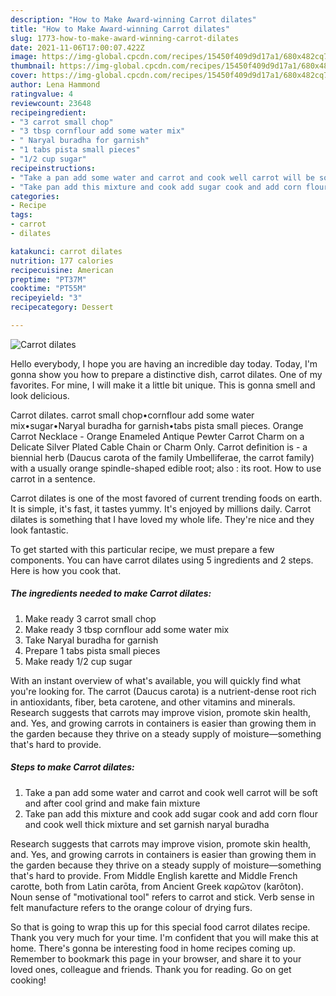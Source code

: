 ```yaml
---
description: "How to Make Award-winning Carrot dilates"
title: "How to Make Award-winning Carrot dilates"
slug: 1773-how-to-make-award-winning-carrot-dilates
date: 2021-11-06T17:00:07.422Z
image: https://img-global.cpcdn.com/recipes/15450f409d9d17a1/680x482cq70/carrot-dilates-recipe-main-photo.jpg
thumbnail: https://img-global.cpcdn.com/recipes/15450f409d9d17a1/680x482cq70/carrot-dilates-recipe-main-photo.jpg
cover: https://img-global.cpcdn.com/recipes/15450f409d9d17a1/680x482cq70/carrot-dilates-recipe-main-photo.jpg
author: Lena Hammond
ratingvalue: 4
reviewcount: 23648
recipeingredient:
- "3 carrot small chop"
- "3 tbsp cornflour add some water mix"
- " Naryal buradha for garnish"
- "1 tabs pista small pieces"
- "1/2 cup sugar"
recipeinstructions:
- "Take a pan add some water and carrot and cook well carrot will be soft and after cool grind and make fain mixture"
- "Take pan add this mixture and cook add sugar cook and add corn flour and cook well thick mixture and set garnish naryal buradha"
categories:
- Recipe
tags:
- carrot
- dilates

katakunci: carrot dilates 
nutrition: 177 calories
recipecuisine: American
preptime: "PT37M"
cooktime: "PT55M"
recipeyield: "3"
recipecategory: Dessert

---
```



![Carrot dilates](https://img-global.cpcdn.com/recipes/15450f409d9d17a1/680x482cq70/carrot-dilates-recipe-main-photo.jpg)

Hello everybody, I hope you are having an incredible day today. Today, I'm gonna show you how to prepare a distinctive dish, carrot dilates. One of my favorites. For mine, I will make it a little bit unique. This is gonna smell and look delicious.

Carrot dilates. carrot small chop•cornflour add some water mix•sugar•Naryal buradha for garnish•tabs pista small pieces. Orange Carrot Necklace - Orange Enameled Antique Pewter Carrot Charm on a Delicate Silver Plated Cable Chain or Charm Only. Carrot definition is - a biennial herb (Daucus carota of the family Umbelliferae, the carrot family) with a usually orange spindle-shaped edible root; also : its root. How to use carrot in a sentence.

Carrot dilates is one of the most favored of current trending foods on earth. It is simple, it's fast, it tastes yummy. It's enjoyed by millions daily. Carrot dilates is something that I have loved my whole life. They're nice and they look fantastic.


To get started with this particular recipe, we must prepare a few components. You can have carrot dilates using 5 ingredients and 2 steps. Here is how you cook that.

<!--inarticleads1-->

##### The ingredients needed to make Carrot dilates:

1. Make ready 3 carrot small chop
1. Make ready 3 tbsp cornflour add some water mix
1. Take  Naryal buradha for garnish
1. Prepare 1 tabs pista small pieces
1. Make ready 1/2 cup sugar


With an instant overview of what&#39;s available, you will quickly find what you&#39;re looking for. The carrot (Daucus carota) is a nutrient-dense root rich in antioxidants, fiber, beta carotene, and other vitamins and minerals. Research suggests that carrots may improve vision, promote skin health, and. Yes, and growing carrots in containers is easier than growing them in the garden because they thrive on a steady supply of moisture—something that&#39;s hard to provide. 

<!--inarticleads2-->

##### Steps to make Carrot dilates:

1. Take a pan add some water and carrot and cook well carrot will be soft and after cool grind and make fain mixture
1. Take pan add this mixture and cook add sugar cook and add corn flour and cook well thick mixture and set garnish naryal buradha


Research suggests that carrots may improve vision, promote skin health, and. Yes, and growing carrots in containers is easier than growing them in the garden because they thrive on a steady supply of moisture—something that&#39;s hard to provide. From Middle English karette and Middle French carotte, both from Latin carōta, from Ancient Greek καρῶτον (karôton). Noun sense of &#34;motivational tool&#34; refers to carrot and stick. Verb sense in felt manufacture refers to the orange colour of drying furs. 

So that is going to wrap this up for this special food carrot dilates recipe. Thank you very much for your time. I'm confident that you will make this at home. There's gonna be interesting food in home recipes coming up. Remember to bookmark this page in your browser, and share it to your loved ones, colleague and friends. Thank you for reading. Go on get cooking!
